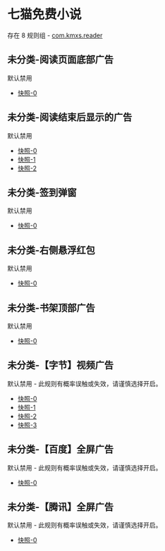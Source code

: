 # 七猫免费小说

存在 8 规则组 - [com.kmxs.reader](/src/apps/com.kmxs.reader.ts)

## 未分类-阅读页面底部广告

默认禁用

- [快照-0](https://i.gkd.li/i/12640296)

## 未分类-阅读结束后显示的广告

默认禁用

- [快照-0](https://i.gkd.li/i/12640303)
- [快照-1](https://i.gkd.li/i/13362269)
- [快照-2](https://i.gkd.li/i/13362272)

## 未分类-签到弹窗

默认禁用

- [快照-0](https://i.gkd.li/i/12640320)

## 未分类-右侧悬浮红包

默认禁用

- [快照-0](https://i.gkd.li/i/12640287)

## 未分类-书架顶部广告

默认禁用

- [快照-0](https://i.gkd.li/i/13489942)

## 未分类-【字节】视频广告

默认禁用 - 此规则有概率误触或失效，请谨慎选择开启。

- [快照-0](https://i.gkd.li/i/13459157)
- [快照-1](https://i.gkd.li/i/13459172)
- [快照-2](https://i.gkd.li/i/13459174)
- [快照-3](https://i.gkd.li/i/13459182)

## 未分类-【百度】全屏广告

默认禁用 - 此规则有概率误触或失效，请谨慎选择开启。

- [快照-0](https://i.gkd.li/i/13472957)

## 未分类-【腾讯】全屏广告

默认禁用 - 此规则有概率误触或失效，请谨慎选择开启。

- [快照-0](https://i.gkd.li/i/13472955)

